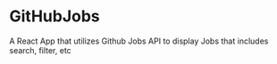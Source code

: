 # GitHubJobs
A React App that utilizes Github Jobs API to display Jobs that includes search, filter, etc
